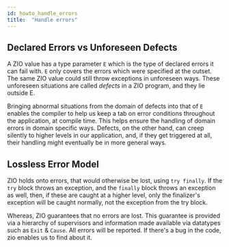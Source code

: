 ```yaml
---
id: howto_handle_errors
title:  "Handle errors"
---
```


## Declared Errors vs Unforeseen Defects
A ZIO value has a type parameter `E` which is the type of declared errors it can fail with. `E` only covers the errors which were specified at the outset. The same ZIO value could still throw exceptions in unforeseen ways. These unforeseen situations are called _defects_ in a ZIO program, and they lie outside E.

Bringing abnormal situations from the domain of defects into that of `E` enables the compiler to help us keep a tab on error conditions throughout the application, at compile time. This helps ensure the handling of domain errors in domain specific ways. Defects, on the other hand, can creep silently to higher levels in our application, and, if they get triggered at all, their handling might eventually be in more general ways.

## Lossless Error Model
ZIO holds onto errors, that would otherwise be lost, using `try finally`. If the `try` block throws an exception, and the `finally` block throws an exception as well, then, if these are caught at a higher level, only the finalizer's exception will be caught normally, not the exception from the try block.

Whereas, ZIO guarantees that no errors are lost. This guarantee is provided via a hierarchy of supervisors and information made available via datatypes such as `Exit` & `Cause`. All errors will be reported. If there's a bug in the code, zio enables us to find about it.
